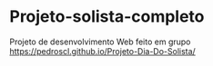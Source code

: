 # Projeto-solista-completo
Projeto de desenvolvimento Web feito em grupo 
https://pedroscl.github.io/Projeto-Dia-Do-Solista/
